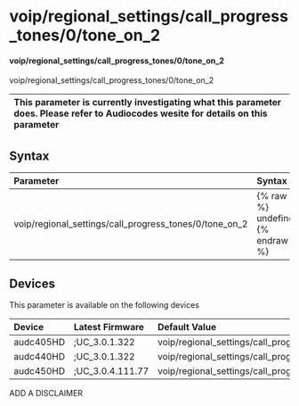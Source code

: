 ﻿---
description: voip/regional_settings/call_progress_tones/0/tone_on_2
search: false
---

# voip/regional_settings/call_progress_tones/0/tone_on_2

#### voip/regional_settings/call_progress_tones/0/tone_on_2

voip/regional_settings/call_progress_tones/0/tone_on_2


| This parameter is currently investigating what this parameter does. Please refer to Audiocodes wesite for details on this parameter | 
| :--- |

## Syntax
| Parameter | Syntax |
| :--- | :--- |
|voip/regional_settings/call_progress_tones/0/tone_on_2 | {% raw %} undefined {% endraw %}|

## Devices
This parameter is available on the following devices

| Device | Latest Firmware | Default Value |
|:---|:---|:---|
| audc405HD | ;UC_3.0.1.322 | voip/regional_settings/call_progress_tones/0/tone_on_2=0 
| audc440HD | ;UC_3.0.1.322 | voip/regional_settings/call_progress_tones/0/tone_on_2=0 
| audc450HD | ;UC_3.0.4.111.77 | voip/regional_settings/call_progress_tones/0/tone_on_2=0 

ADD A DISCLAIMER
